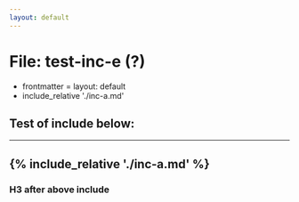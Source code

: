 ```yaml
---
layout: default
---
```

# File: test-inc-e (?)
 - frontmatter = layout: default
 - include_relative './inc-a.md'
## Test of include below:
---
{% include_relative './inc-a.md' %}
---
### H3 after above include
